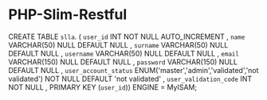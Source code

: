 # PHP-Slim-Restful
CREATE TABLE `slla`. ( `user_id` INT NOT NULL AUTO_INCREMENT , `name` VARCHAR(50) NULL DEFAULT NULL , `surname` VARCHAR(50) NULL DEFAULT NULL , `username` VARCHAR(50) NULL DEFAULT NULL , `email` VARCHAR(150) NULL DEFAULT NULL , `password` VARCHAR(150) NULL DEFAULT NULL , `user_account_status` ENUM('master','admin','validated','not validated') NOT NULL DEFAULT 'not validated' , `user_validation_code` INT NOT NULL , PRIMARY KEY (`user_id`)) ENGINE = MyISAM;
